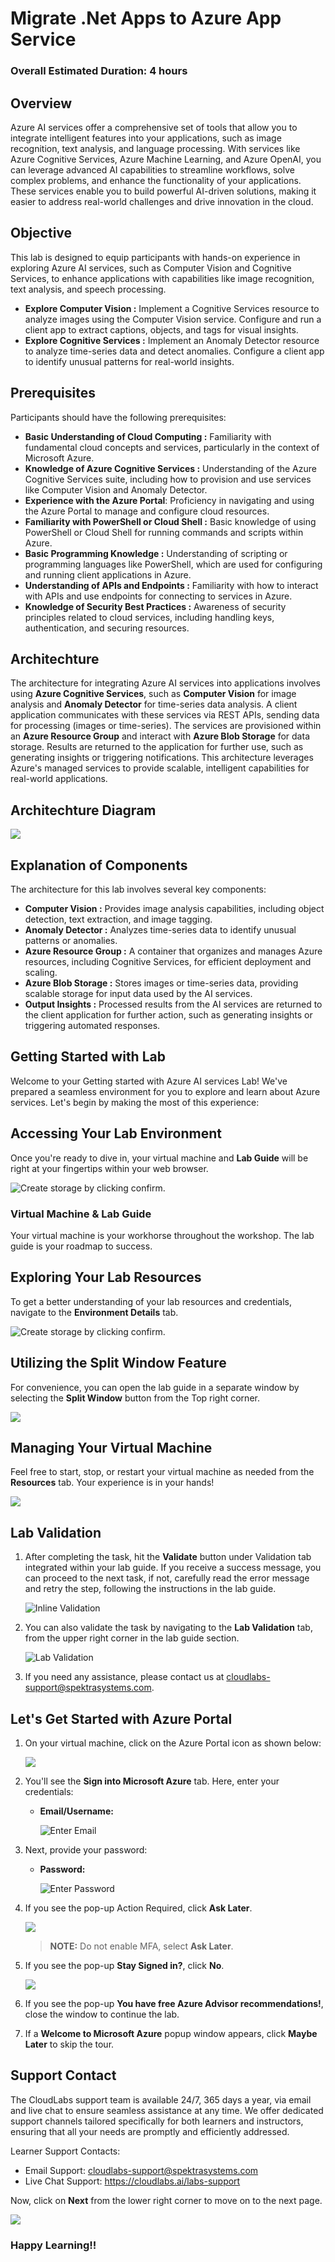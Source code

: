 # Migrate .Net Apps to Azure App Service

### Overall Estimated Duration: 4 hours

## Overview

Azure AI services offer a comprehensive set of tools that allow you to integrate intelligent features into your applications, such as image recognition, text analysis, and language processing. With services like Azure Cognitive Services, Azure Machine Learning, and Azure OpenAI, you can leverage advanced AI capabilities to streamline workflows, solve complex problems, and enhance the functionality of your applications. These services enable you to build powerful AI-driven solutions, making it easier to address real-world challenges and drive innovation in the cloud.

## Objective

This lab is designed to equip participants with hands-on experience in exploring Azure AI services, such as Computer Vision and Cognitive Services, to enhance applications with capabilities like image recognition, text analysis, and speech processing.

-   **Explore Computer Vision :** Implement a Cognitive Services resource to analyze images using the Computer Vision service. Configure and run a client app to extract captions, objects, and tags for visual insights.
-   **Explore Cognitive Services :** Implement an Anomaly Detector resource to analyze time-series data and detect anomalies. Configure a client app to identify unusual patterns for real-world insights.

## Prerequisites

Participants should have the following prerequisites:

-   **Basic Understanding of Cloud Computing :** Familiarity with fundamental cloud concepts and services, particularly in the context of Microsoft Azure.
-   **Knowledge of Azure Cognitive Services :** Understanding of the Azure Cognitive Services suite, including how to provision and use services like Computer Vision and Anomaly Detector.
-   **Experience with the Azure Portal**: Proficiency in navigating and using the Azure Portal to manage and configure cloud resources.
-   **Familiarity with PowerShell or Cloud Shell :** Basic knowledge of using PowerShell or Cloud Shell for running commands and scripts within Azure.
-   **Basic Programming Knowledge :** Understanding of scripting or programming languages like PowerShell, which are used for configuring and running client applications in Azure.
-   **Understanding of APIs and Endpoints :** Familiarity with how to interact with APIs and use endpoints for connecting to services in Azure.
-   **Knowledge of Security Best Practices :** Awareness of security principles related to cloud services, including handling keys, authentication, and securing resources.

## Architechture

The architecture for integrating Azure AI services into applications involves using **Azure Cognitive Services**, such as **Computer Vision** for image analysis and **Anomaly Detector** for time-series data analysis. A client application communicates with these services via REST APIs, sending data for processing (images or time-series). The services are provisioned within an **Azure Resource Group** and interact with **Azure Blob Storage** for data storage. Results are returned to the application for further use, such as generating insights or triggering notifications. This architecture leverages Azure's managed services to provide scalable, intelligent capabilities for real-world applications.

## Architechture Diagram

![](../media/archdiagram.JPG)

## Explanation of Components

The architecture for this lab involves several key components:

-   **Computer Vision :** Provides image analysis capabilities, including object detection, text extraction, and image tagging.
-   **Anomaly Detector :** Analyzes time-series data to identify unusual patterns or anomalies.
-   **Azure Resource Group :** A container that organizes and manages Azure resources, including Cognitive Services, for efficient deployment and scaling.
-   **Azure Blob Storage :** Stores images or time-series data, providing scalable storage for input data used by the AI services.
-   **Output Insights :** Processed results from the AI services are returned to the client application for further action, such as generating insights or triggering automated responses.


## Getting Started with Lab

Welcome to your Getting started with Azure AI services Lab! We've prepared a seamless environment for you to explore and learn about Azure services. Let's begin by making the most of this experience:

## Accessing Your Lab Environment
 
Once you're ready to dive in, your virtual machine and **Lab Guide** will be right at your fingertips within your web browser.

   ![Create storage by clicking confirm.](../media/GettingStarted/gspage01.png)  

### Virtual Machine & Lab Guide
 
Your virtual machine is your workhorse throughout the workshop. The lab guide is your roadmap to success.
 
## Exploring Your Lab Resources
 
To get a better understanding of your lab resources and credentials, navigate to the **Environment Details** tab.

   ![Create storage by clicking confirm.](../media/GettingStarted/ai-900-gettingstarted-04.png)
 
## Utilizing the Split Window Feature
 
For convenience, you can open the lab guide in a separate window by selecting the **Split Window** button from the Top right corner.
 
   ![](../media/GS8.png)
 
## Managing Your Virtual Machine
 
Feel free to start, stop, or restart your virtual machine as needed from the **Resources** tab. Your experience is in your hands!
 
  ![](../media/GS5.png)

## Lab Validation

1. After completing the task, hit the **Validate** button under Validation tab integrated within your lab guide. If you receive a success message, you can proceed to the next task, if not, carefully read the error message and retry the step, following the instructions in the lab guide.

   ![Inline Validation](../media/inline-validation.png)

1. You can also validate the task by navigating to the **Lab Validation** tab, from the upper right corner in the lab guide section.

   ![Lab Validation](../media/lab-validation.png)

1. If you need any assistance, please contact us at cloudlabs-support@spektrasystems.com.

 
## Let's Get Started with Azure Portal
 
1. On your virtual machine, click on the Azure Portal icon as shown below:
 
    ![](../media/GS1.png)
 
1. You'll see the **Sign into Microsoft Azure** tab. Here, enter your credentials:
 
   - **Email/Username:** <inject key="AzureAdUserEmail"></inject>
 
      ![](../media/GS2.png "Enter Email")
 
3. Next, provide your password:
 
   - **Password:** <inject key="AzureAdUserPassword"></inject>
 
      ![](../media/GS3.png "Enter Password")

1. If you see the pop-up Action Required, click **Ask Later**.

   ![](../media/asklater.png)

   >**NOTE:** Do not enable MFA, select **Ask Later**.
 
1. If you see the pop-up **Stay Signed in?**, click **No**.

   ![](../media/GS9.png)

1. If you see the pop-up **You have free Azure Advisor recommendations!**, close the window to continue the lab.

1. If a **Welcome to Microsoft Azure** popup window appears, click **Maybe Later** to skip the tour.

## Support Contact
 
The CloudLabs support team is available 24/7, 365 days a year, via email and live chat to ensure seamless assistance at any time. We offer dedicated support channels tailored specifically for both learners and instructors, ensuring that all your needs are promptly and efficiently addressed.

Learner Support Contacts:
- Email Support: cloudlabs-support@spektrasystems.com
- Live Chat Support: https://cloudlabs.ai/labs-support

Now, click on **Next** from the lower right corner to move on to the next page.

![](../media/GS4.png)

### Happy Learning!!
